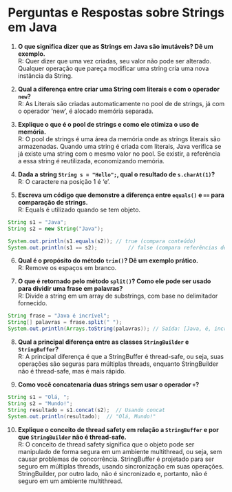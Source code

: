 # Perguntas e Respostas sobre Strings em Java

1. **O que significa dizer que as Strings em Java são imutáveis? Dê um exemplo.**  
R: Quer dizer que uma vez criadas, seu valor não pode ser alterado. Qualquer operação que pareça modificar uma string cria uma nova instância da String.

2. **Qual a diferença entre criar uma String com literais e com o operador `new`?**  
R: As Literais são criadas automaticamente no pool de de strings, já com o operador ‘new’, é alocado memória separada.

3. **Explique o que é o pool de strings e como ele otimiza o uso de memória.**  
R: O pool de strings é uma área da memória onde as strings literais são armazenadas. Quando uma string é criada com literais, Java verifica se já existe uma string com o mesmo valor no pool. Se existir, a referência a essa string é reutilizada, economizando memória.

4. **Dada a string `String s = "Hello";`, qual o resultado de `s.charAt(1)`?**  
R: O caractere na posição 1 é ‘e’.

5. **Escreva um código que demonstre a diferença entre `equals()` e `==` para comparação de strings.**  
R: Equals é utilizado quando se tem objeto.

```java
String s1 = "Java";
String s2 = new String("Java");

System.out.println(s1.equals(s2)); // true (compara conteúdo)
System.out.println(s1 == s2);          // false (compara referências de memória)
```

6. **Qual é o propósito do método `trim()`? Dê um exemplo prático.**  
R: Remove os espaços em branco.

7. **O que é retornado pelo método `split()`? Como ele pode ser usado para dividir uma frase em palavras?**  
R: Divide a string em um array de substrings, com base no delimitador fornecido.

```java
String frase = "Java é incrível";
String[] palavras = frase.split(" ");
System.out.println(Arrays.toString(palavras)); // Saída: [Java, é, incrível]
```

8. **Qual a principal diferença entre as classes `StringBuilder` e `StringBuffer`?**  
R: A principal diferença é que a StringBuffer é thread-safe, ou seja, suas operações são seguras para múltiplas threads, enquanto StringBuilder não é thread-safe, mas é mais rápido.

9. **Como você concatenaria duas strings sem usar o operador `+`?**  
```java
String s1 = "Olá, ";
String s2 = "Mundo!";
String resultado = s1.concat(s2);  // Usando concat
System.out.println(resultado);  // "Olá, Mundo!"
```

10. **Explique o conceito de thread safety em relação a `StringBuffer` e por que `StringBuilder` não é thread-safe.**  
R: O conceito de thread safety significa que o objeto pode ser manipulado de forma segura em um ambiente multithread, ou seja, sem causar problemas de concorrência. StringBuffer é projetado para ser seguro em múltiplas threads, usando sincronização em suas operações. StringBuilder, por outro lado, não é sincronizado e, portanto, não é seguro em um ambiente multithread.
